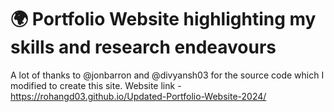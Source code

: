 # 🌍 Portfolio Website highlighting my skills and research endeavours

A lot of thanks to @jonbarron and @divyansh03 for the source code which I modified to create this site.
Website link - https://rohangd03.github.io/Updated-Portfolio-Website-2024/
